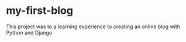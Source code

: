 # my-first-blog
This project was to a learning experience to creating an online blog with Python and Django
